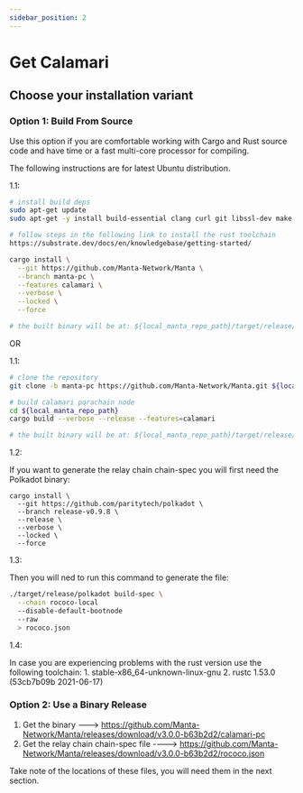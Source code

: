 ```yaml
---
sidebar_position: 2
---
```


# Get Calamari

## Choose your installation variant

### Option 1: Build From Source

Use this option if you are comfortable working with Cargo and Rust source code and have time or a fast multi-core processor for compiling.

The following instructions are for latest Ubuntu distribution.

1.1:

```bash
# install build deps
sudo apt-get update
sudo apt-get -y install build-essential clang curl git libssl-dev make pkg-config

# follow steps in the following link to install the rust toolchain
https://substrate.dev/docs/en/knowledgebase/getting-started/

cargo install \
  --git https://github.com/Manta-Network/Manta \
  --branch manta-pc \
  --features calamari \
  --verbose \
  --locked \
  --force

# the built binary will be at: ${local_manta_repo_path}/target/release/manta
```

OR

1.1:

```bash
# clone the repository
git clone -b manta-pc https://github.com/Manta-Network/Manta.git ${local_manta_repo_path}

# build calamari parachain node
cd ${local_manta_repo_path}
cargo build --verbose --release --features=calamari

# the built binary will be at: ${local_manta_repo_path}/target/release/manta
```

1.2:

If you want to generate the relay chain chain-spec you will first need the Polkadot binary:

```
cargo install \
  --git https://github.com/paritytech/polkadot \
  --branch release-v0.9.8 \
  --release \
  --verbose \
  --locked \
  --force
```

1.3:

Then you will ned to run this command to generate the file:

```bash
./target/release/polkadot build-spec \
  --chain rococo-local
  --disable-default-bootnode
  --raw 
  > rococo.json
```

1.4:

In case you are experiencing problems with the rust version use the following toolchain:
    1. stable-x86_64-unknown-linux-gnu
    2. rustc 1.53.0 (53cb7b09b 2021-06-17)

### Option 2: Use a Binary Release

1. Get the binary ---> https://github.com/Manta-Network/Manta/releases/download/v3.0.0-b63b2d2/calamari-pc
2. Get the relay chain chain-spec file ----> https://github.com/Manta-Network/Manta/releases/download/v3.0.0-b63b2d2/rococo.json

Take note of the locations of these files, you will need them in the next section.